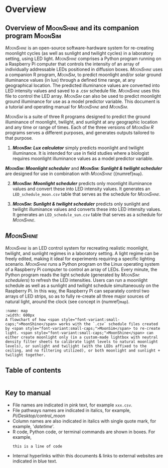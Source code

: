 # Overview
## Overview of <span style="font-variant:small-caps;">MoonShine</span> and its companion program <span style="font-variant:small-caps;">MoonSim</span>

_<span style="font-variant:small-caps;">MoonShine</span>_ is an open-source software-hardware system for re-creating moonlight cycles (as well as sunlight and twilight cycles) in a laboratory setting, using LED light. _<span style="font-variant:small-caps;">MoonShine</span>_ comprises a Python program running on a Raspberry Pi computer that controls the intensity of an array of individually addressable LEDs positioned in diffusion boxes. _<span style="font-variant:small-caps;">MoonShine</span>_ uses a companion R program, _<span style="font-variant:small-caps;">MoonSim</span>_, to predict moonlight and/or solar ground illuminance values (in lux) through a defined time range, at any geographical location. The predicted illuminance values are converted into LED intensity values and saved to a .csv schedule file. _<span style="font-variant:small-caps;">MoonShine</span>_ uses this file to control the LED array. _<span style="font-variant:small-caps;">MoonSim</span>_ can also be used to predict moonlight ground illuminance for use as a model predictor variable. This document is a tutorial and operating manual for _<span style="font-variant:small-caps;">MoonShine</span>_ and _<span style="font-variant:small-caps;">MoonSim</span>_.

_<span style="font-variant:small-caps;">MoonSim</span>_ is a suite of three R programs designed to predict the ground illuminance of moonlight, twilight, and sunlight at any geographic location and any time or range of times. Each of the three versions of _<span style="font-variant:small-caps;">MoonSim</span>_ _<span style="font-variant:small-caps;">R</span>_ programs serves a different purposes, and generates outputs tailored to that purpose.

1. _**<span style="font-variant:small-caps;">MoonSim</span>: Lux calculator**_ simply predicts moonlight and twilight illuminance. It is intended for use in field studies where a biologist requires moonlight illuminance values as a model predictor variable.

_**<span style="font-variant:small-caps;">MoonSim</span>: Moonlight scheduler**_ and _**<span style="font-variant:small-caps;">MoonSim</span>: Sunlight & twilight scheduler**_ are designed for use in combination with _<span style="font-variant:small-caps;">MoonShine</span>_ ({numref}`map`).

2. _**<span style="font-variant:small-caps;">MoonSim</span>: Moonlight scheduler**_ predicts only moonlight illuminance values and convert these into LED intensity values.  It generates an `LED_schedule_moon.csv` table that serves as the schedule for _<span style="font-variant:small-caps;">MoonShine</span>_.

3. _**<span style="font-variant:small-caps;">MoonSim</span>: Sunlight & twilight scheduler**_ predicts only sunlight and twilight illuminance values and converts these into LED intensity values. It generates an `LED_schedule_sun.csv` table that serves as a schedule for _<span style="font-variant:small-caps;">MoonShine</span>_.

## _<span style="font-variant:small-caps;">MoonShine</span>_

_<span style="font-variant:small-caps;">MoonShine</span>_ is an LED control system for recreating realistic moonlight, twilight, and sunlight regimes in a laboratory setting. A light regime can be freely edited, making it ideal for experiments requiring a specific lighting scenario. _<span style="font-variant:small-caps;">MoonShine</span>_ runs a Python program on the Linux operating system of a Raspberry Pi computer to control an array of LEDs. Every minute, the Python program reads the light schedule (generated by _<span style="font-variant:small-caps;">MoonSim</span>: schedulers_) to refresh the LED intensities. Users can run a moonlight schedule as well as a sunlight and twilight schedule simultaneously on the Raspberry Pi. In this way, the Raspberry Pi can separately control two arrays of LED strips, so as to fully re-create all three major sources of natural light, around the clock (see concept in {numref}`map`).

```{figure} /images/map.png
:name: map
:width: 600px
A flowchart of how <span style="font-variant:small-caps;">MoonShine</span> works with the `.csv` schedule files created by <span style="font-variant:small-caps;">MoonSim</span> to re-create light. <span style="font-variant:small-caps;">MoonShine</span> can either create moonlight only (in a custom-made lightbox with neutral density filter sheets to calibrate light levels to natural moonlight levels), or sunlight and twilight (with the LEDs affixed to the ceiling, and no filtering utilized), or both moonlight and sunlight + twilight together.
```

## Table of contents
```{tableofcontents}

```

## Key to manual

- File names are indicated in pink text, for example `xxx.csv`.
- File pathways names are indicated in italics, for example, _Pi/Desktop/control_moon_
- Column names are also indicated in italics with single quote mark, for example, '_datetime_'.
- R code, Python code, or terminal commands are shown in boxes. For example,
    ```
    this is a line of code
    ```
- Internal hyperlinks within this documents & links to external websites are indicated in blue text.
